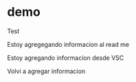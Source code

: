# demo

Test

Estoy agregegando informacion al read me

Estoy agregando informacion desde VSC

Volvi a agregar informacion

